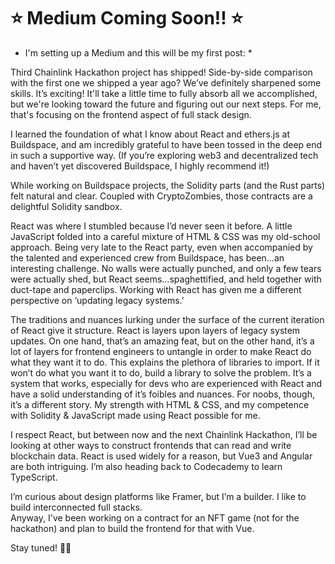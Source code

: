 # ⭐️ Medium Coming Soon!! ⭐️ 

* I'm setting up a Medium and this will be my first post: *

Third Chainlink Hackathon project has shipped!  Side-by-side comparison with the first one we shipped a year ago?  We’ve definitely sharpened some skills.  It’s exciting!  It'll take a little time to fully absorb all we accomplished, but we're looking toward the future and figuring out our next steps.  For me, that's focusing on the frontend aspect of full stack design.

I learned the foundation of what I know about React and ethers.js at Buildspace, and am incredibly grateful to have been tossed in the deep end in such a supportive way.  (If you’re exploring web3 and decentralized tech and haven’t yet discovered Buildspace, I highly recommend it!)

While working on Buildspace projects, the Solidity parts (and the Rust parts) felt natural and clear.  Coupled with CryptoZombies, those contracts are a delightful Solidity sandbox.    

React was where I stumbled because I’d never seen it before.  A little JavaScript folded into a careful mixture of HTML & CSS was my old-school approach.  Being very late to the React party, even when accompanied by the talented and experienced crew from Buildspace, has been…an interesting challenge.  No walls were actually punched, and only a few tears were actually shed, but React seems…spaghettified, and held together with duct-tape and paperclips.  Working with React has given me a different perspective on ‘updating legacy systems.’

The traditions and nuances lurking under the surface of the current iteration of React give it structure.  React is layers upon layers of legacy system updates.  On one hand, that’s an amazing feat, but on the other hand, it’s a lot of layers for frontend engineers to untangle in order to make React do what they want it to do.  This explains the plethora of libraries to import.  If it won’t do what you want it to do, build a library to solve the problem.  It’s a system that works, especially for devs who are experienced with React and have a solid understanding of it’s foibles and nuances.  For noobs, though, it’s a different story.  My strength with HTML & CSS, and my competence with Solidity & JavaScript made using React possible for me.  

I respect React, but between now and the next Chainlink Hackathon, I’ll be looking at other ways to construct frontends that can read and write blockchain data.  React is used widely for a reason, but Vue3 and Angular are both intriguing.  I’m also heading back to Codecademy to learn TypeScript.

I’m curious about design platforms like Framer, but I’m a builder.  I like to build interconnected full stacks.             
Anyway, I've been working on a contract for an NFT game (not for the hackathon) and plan to build the frontend for that with Vue.

Stay tuned! 🙏🏻
